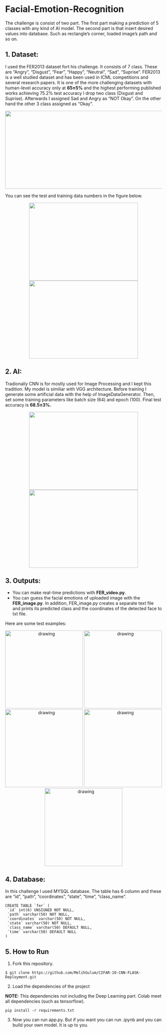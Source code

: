 # Facial-Emotion-Recognition

The challenge is consist of two part. The first part making a prediction of 5 classes with any kind of AI model. The second part is that insert desired values into database. Such as rectangle’s corner, loaded image’s path and so on.

## 1. Dataset:
I used the FER2013 dataset fort his challenge. It consists of 7 class. These are “Angry”, “Disgust”, “Fear”, “Happy”, “Neutral”, “Sad”, “Suprise”. FER2013 is a well studied dataset and has been used in ICML competitions and several research papers. It is one of the more challenging datasets with human-level accuracy only at **65±5%** and the highest performing published works achieving 75.2% test accuracy I drop two class (Disgust and Suprise). Afterwards I assigned Sad and Angry as “NOT Okay”. On the other hand the other 3 class assigned as “Okay”.

<p align="center">
<img src="https://user-images.githubusercontent.com/81585804/180644734-e8c04654-73bd-4190-aa3f-c6bde8bc0cfd.png" width="600" height="250">
</p>

You can see the test and training data numbers in the figure below.

<p align="center">
<img src="https://user-images.githubusercontent.com/81585804/180644823-bf0acc7a-f342-4adb-837e-c10164ac4dd1.png" width="350" height="250">
 <img src="https://user-images.githubusercontent.com/81585804/180644825-46f144b0-c74a-4d8a-8355-0e9dac8ede96.png" width="350" height="250">
</p>


## 2. AI:
Tradionally CNN is for mostly used for Image Processing and I kept this tradition. My  model is similiar with VGG architecture. Before training I generate some artificial data with the help of ImageDataGenerator. Then, set some training parameters like batch size (64) and epoch (100). Final test accuracy is **68.5±3%.**


<p align="center">
<img src="https://user-images.githubusercontent.com/81585804/180644754-4ad646a8-5e95-4a5b-9324-9265bd2c08c3.png" width="350" height="250">
 <img src="https://user-images.githubusercontent.com/81585804/180644755-ce2b4073-ac3b-4c4e-9f48-b6285ce860af.png" width="350" height="250">
</p>


## 3. Outputs:
* You can make real-time predictions with **FER_video.py**.
* You can guess the facial emotions of uploaded image with the **FER_image.py**. In addition, FER_image.py creates a separate text file and prints its predicted class and the coordinates of the detected face to txt file.

Here are some test examples:
<p align="center">
  <img src=https://user-images.githubusercontent.com/81585804/180645055-a03cb091-7aa7-4fe5-bda0-abafda6382fd.jpg alt="drawing" width="250" height="250"/>
  <img src=https://user-images.githubusercontent.com/81585804/180645056-2f920d79-6b3c-4483-9fc3-ebb2f8f5e4b1.jpg alt="drawing" width="250" height="250"/> 
  <img src=https://user-images.githubusercontent.com/81585804/180645057-5bacd6a3-af6d-42fb-9d8d-bd5989e8b371.jpg alt="drawing" width="250" height="250"/>
  <img src=https://user-images.githubusercontent.com/81585804/180645058-3d56cbf7-9a38-42c3-96cf-70d9aab0289f.jpg alt="drawing" width="250" height="250"/>
  <img src=https://user-images.githubusercontent.com/81585804/180645061-d1ae158f-9891-4500-9c2f-029974ae33ea.jpg alt="drawing" width="250" height="250"/>
</p>

## 4. Database:
In this challenge I used MYSQL database. The table has 6 column and these are “id”, “path”, “coordinates”, “state”, “time”, “class_name”. 

 ```console
CREATE TABLE `fer` (
  `id` int(6) UNSIGNED NOT NULL,
  `path` varchar(50) NOT NULL,
  `coordinates` varchar(50) NOT NULL,
  `state` varchar(50) NOT NULL,
  `class_name` varchar(50) DEFAULT NULL,
  `time` varchar(50) DEFAULT NULL
)
```

## 5. How to Run

1. Fork this repository.
 ```console
$ git clone https://github.com/MelihGulum/CIFAR-10-CNN-FLASK-Deployment.git

```

2. Load the dependencies of the project

**NOTE:** This dependencies not including the Deep Learning part. Colab meet all dependencies (such as tensorflow).

 ```console
pip install -r requirements.txt
```

3. Now you can run app.py. But if you want you can run .ipynb and you can build your own model. It is up to you. 
